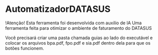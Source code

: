 # AutomatizadorDATASUS
!Atenção! Esta ferramenta foi desenvolvida com auxilio de IA
Uma ferramenta feita para otimizar o ambiente de faturamento do DATASUS


Você precisará criar uma pasta chamada guias ao lado do executável e colocar os arquivos bpa.pdf, fpo.pdf e sia.pdf dentro dela para que os botões funcionem.
